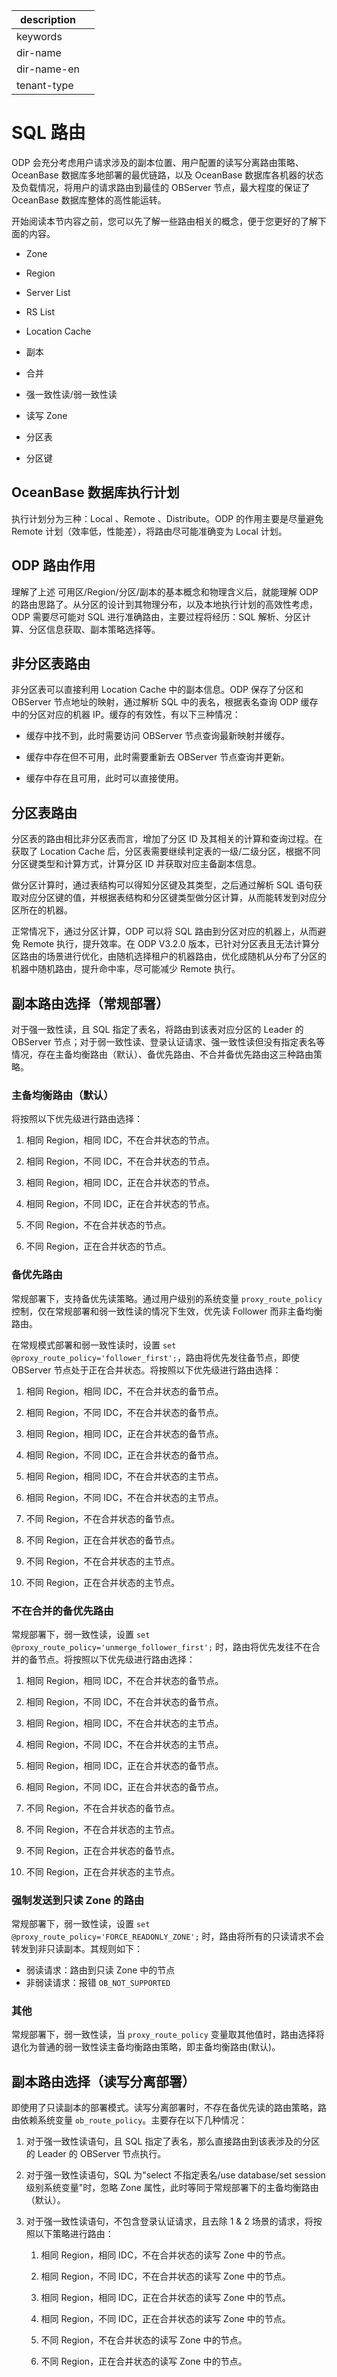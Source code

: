|description||
|---|---|
|keywords||
|dir-name||
|dir-name-en||
|tenant-type||

# SQL 路由

ODP 会充分考虑用户请求涉及的副本位置、用户配置的读写分离路由策略、OceanBase 数据库多地部署的最优链路，以及 OceanBase 数据库各机器的状态及负载情况，将用户的请求路由到最佳的 OBServer 节点，最大程度的保证了 OceanBase 数据库整体的高性能运转。

开始阅读本节内容之前，您可以先了解一些路由相关的概念，便于您更好的了解下面的内容。

* Zone

* Region

* Server List

* RS List

* Location Cache

* 副本

* 合并

* 强一致性读/弱一致性读

* 读写 Zone

* 分区表

* 分区键

## OceanBase 数据库执行计划

执行计划分为三种：Local 、Remote 、Distribute。ODP 的作用主要是尽量避免 Remote 计划（效率低，性能差），将路由尽可能准确变为 Local 计划。

## ODP 路由作用

理解了上述 可用区/Region/分区/副本的基本概念和物理含义后，就能理解 ODP 的路由思路了。从分区的设计到其物理分布，以及本地执行计划的高效性考虑，ODP 需要尽可能对 SQL 进行准确路由，主要过程将经历：SQL 解析、分区计算、分区信息获取、副本策略选择等。

## 非分区表路由

非分区表可以直接利用 Location Cache 中的副本信息。ODP 保存了分区和 OBServer 节点地址的映射，通过解析 SQL 中的表名，根据表名查询 ODP 缓存中的分区对应的机器 IP。缓存的有效性，有以下三种情况：

* 缓存中找不到，此时需要访问 OBServer 节点查询最新映射并缓存。

* 缓存中存在但不可用，此时需要重新去 OBServer 节点查询并更新。

* 缓存中存在且可用，此时可以直接使用。

## 分区表路由

分区表的路由相比非分区表而言，增加了分区 ID 及其相关的计算和查询过程。在获取了 Location Cache 后，分区表需要继续判定表的一级/二级分区，根据不同分区键类型和计算方式，计算分区 ID 并获取对应主备副本信息。

做分区计算时，通过表结构可以得知分区键及其类型，之后通过解析 SQL 语句获取对应分区键的值，并根据表结构和分区键类型做分区计算，从而能转发到对应分区所在的机器。

正常情况下，通过分区计算，ODP 可以将 SQL 路由到分区对应的机器上，从而避免 Remote 执行，提升效率。在 ODP V3.2.0 版本，已针对分区表且无法计算分区路由的场景进行优化，由随机选择租户的机器路由，优化成随机从分布了分区的机器中随机路由，提升命中率，尽可能减少 Remote 执行。

## 副本路由选择（常规部署）

对于强一致性读，且 SQL 指定了表名，将路由到该表对应分区的 Leader 的 OBServer 节点；对于弱一致性读、登录认证请求、强一致性读但没有指定表名等情况，存在主备均衡路由（默认）、备优先路由、不合并备优先路由这三种路由策略。

### 主备均衡路由（默认）

将按照以下优先级进行路由选择：

1. 相同 Region，相同 IDC，不在合并状态的节点。

2. 相同 Region，不同 IDC，不在合并状态的节点。

3. 相同 Region，相同 IDC，正在合并状态的节点。

4. 相同 Region，不同 IDC，正在合并状态的节点。

5. 不同 Region，不在合并状态的节点。

6. 不同 Region，正在合并状态的节点。

### 备优先路由

常规部署下，支持备优先读策略。通过用户级别的系统变量 `proxy_route_policy` 控制，仅在常规部署和弱一致性读的情况下生效，优先读 Follower 而非主备均衡路由。

在常规模式部署和弱一致性读时，设置 `set @proxy_route_policy='follower_first';`，路由将优先发往备节点，即使 OBServer 节点处于正在合并状态。将按照以下优先级进行路由选择：

1. 相同 Region，相同 IDC，不在合并状态的备节点。

2. 相同 Region，不同 IDC，不在合并状态的备节点。

3. 相同 Region，相同 IDC，正在合并状态的备节点。

4. 相同 Region，不同 IDC，正在合并状态的备节点。

5. 相同 Region，相同 IDC，不在合并状态的主节点。

6. 相同 Region，不同 IDC，不在合并状态的主节点。

7. 不同 Region，不在合并状态的备节点。

8. 不同 Region，正在合并状态的备节点。

9. 不同 Region，不在合并状态的主节点。

10. 不同 Region，正在合并状态的主节点。

### 不在合并的备优先路由

常规部署下，弱一致性读，设置 `set @proxy_route_policy='unmerge_follower_first';` 时，路由将优先发往不在合并的备节点。将按照以下优先级进行路由选择：

1. 相同 Region，相同 IDC，不在合并状态的备节点。

2. 相同 Region，不同 IDC，不在合并状态的备节点。

3. 相同 Region，相同 IDC，不在合并状态的主节点。

4. 相同 Region，不同 IDC，不在合并状态的主节点。

5. 相同 Region，相同 IDC，正在合并状态的备节点。

6. 相同 Region，不同 IDC，正在合并状态的备节点。

7. 不同 Region，不在合并状态的备节点。

8. 不同 Region，不在合并状态的主节点。

9. 不同 Region，正在合并状态的备节点。

10. 不同 Region，正在合并状态的主节点。

### 强制发送到只读 Zone 的路由

常规部署下，弱一致性读，设置 `set @proxy_route_policy='FORCE_READONLY_ZONE';` 时，路由将所有的只读请求不会转发到非只读副本。其规则如下：

* 弱读请求：路由到只读 Zone 中的节点
* 非弱读请求：报错 `OB_NOT_SUPPORTED`

### 其他

常规部署下，弱一致性读，当 `proxy_route_policy` 变量取其他值时，路由选择将退化为普通的弱一致性读主备均衡路由策略，即主备均衡路由(默认)。

## 副本路由选择（读写分离部署）

即使用了只读副本的部署模式。读写分离部署时，不存在备优先读的路由策略，路由依赖系统变量 `ob_route_policy`。主要存在以下几种情况：

1. 对于强一致性读语句，且 SQL 指定了表名，那么直接路由到该表涉及的分区的 Leader 的 OBServer 节点执行。

2. 对于强一致性读语句，SQL 为"select 不指定表名/use database/set session 级别系统变量"时，忽略 Zone 属性，此时等同于常规部署下的主备均衡路由（默认）。

3. 对于强一致性读语句，不包含登录认证请求，且去除 1 \& 2 场景的请求，将按照以下策略进行路由：

   1. 相同 Region，相同 IDC，不在合并状态的读写 Zone 中的节点。

   2. 相同 Region，不同 IDC，不在合并状态的读写 Zone 中的节点。

   3. 相同 Region，相同 IDC，正在合并状态的读写 Zone 中的节点。

   4. 相同 Region，不同 IDC，正在合并状态的读写 Zone 中的节点。

   5. 不同 Region，不在合并状态的读写 Zone 中的节点。

   6. 不同 Region，正在合并状态的读写 Zone 中的节点。
